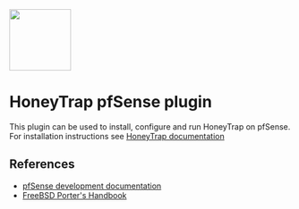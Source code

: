 <img src="https://honeytrap.github.io/honeytrap-docs/logo2.png" height="110" />

# HoneyTrap pfSense plugin
This plugin can be used to install, configure and run HoneyTrap on pfSense. For installation instructions see [HoneyTrap documentation](https://docs.honeytrap.io/manuals/honeytrap-pfsense/)

## References
- [pfSense development documentation](https://docs.netgate.com/pfsense/en/latest/development/index.html)
- [FreeBSD Porter's Handbook](https://www.freebsd.org/doc/en/books/porters-handbook/)
